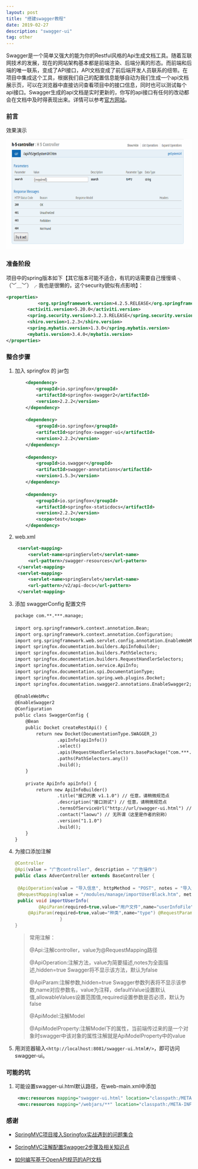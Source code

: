 ```yaml
---
layout: post
title: "搭建swagger教程"
date: 2019-02-27
description: "swagger-ui"
tag: other
---
```


​	    Swagger是一个简单又强大的能为你的Restful风格的Api生成文档工具。随着互联网技术的发展，现在的网站架构基本都是前端渲染、后端分离的形态。而前端和后端的唯一联系，变成了API接口，API文档变成了前后端开发人员联系的纽带。在项目中集成这个工具，根据我们自己的配置信息能够自动为我们生成一个api文档展示页，可以在浏览器中直接访问查看项目中的接口信息，同时也可以测试每个api接口。Swagger生成的api文档是实时更新的，你写的api接口有任何的改动都会在文档中及时得表现出来。详情可以参考[官方网站](https://swagger.io/)。
​   
### 前言

效果演示 

<img src="/images/posts/swagger/swagger_show.gif" height="300" width="800"> 

### 准备阶段

项目中的spring版本如下【其它版本可能不适合，有坑的话需要自己慢慢填 ╮（﹀＿﹀）╭ 我也是很懒的，这个security貌似有点影响】：

```xml
<properties>
        	<org.springframework.version>4.2.5.RELEASE</org.springframework.version>
		<activiti.version>5.20.0</activiti.version>
		<spring.security.version>3.2.3.RELEASE</spring.security.version>
		<shiro.version>1.2.3</shiro.version>
		<spring.mybatis.version>1.3.0</spring.mybatis.version>
		<mybatis.version>3.4.0</mybatis.version>
</properties>
```



### 整合步骤

1. 加入 springfox 的 jar包

   ```xml
       <dependency>
           <groupId>io.springfox</groupId>
           <artifactId>springfox-swagger2</artifactId>
           <version>2.2.2</version>
       </dependency>
   
       <dependency>
           <groupId>io.springfox</groupId>
           <artifactId>springfox-swagger-ui</artifactId>
           <version>2.2.2</version>
       </dependency>
   
       <dependency>
           <groupId>io.swagger</groupId>
           <artifactId>swagger-annotations</artifactId>
           <version>1.5.3</version>
       </dependency>
   
       <dependency>
           <groupId>io.springfox</groupId>
           <artifactId>springfox-staticdocs</artifactId>
           <version>2.2.2</version>
           <scope>test</scope>
       </dependency>
   ```

2. web.xml

   ```xml
   	<servlet-mapping>
   		<servlet-name>springServlet</servlet-name>
   		<url-pattern>/swagger-resources</url-pattern>
   	</servlet-mapping>
   	<servlet-mapping>
   		<servlet-name>springServlet</servlet-name>
   		<url-pattern>/v2/api-docs</url-pattern>
   	</servlet-mapping>
   ```

3. 添加 swaggerConfig 配置文件

   ```xml
   package com.**.***.manage;
   
   import org.springframework.context.annotation.Bean;
   import org.springframework.context.annotation.Configuration;
   import org.springframework.web.servlet.config.annotation.EnableWebMvc;
   import springfox.documentation.builders.ApiInfoBuilder;
   import springfox.documentation.builders.PathSelectors;
   import springfox.documentation.builders.RequestHandlerSelectors;
   import springfox.documentation.service.ApiInfo;
   import springfox.documentation.spi.DocumentationType;
   import springfox.documentation.spring.web.plugins.Docket;
   import springfox.documentation.swagger2.annotations.EnableSwagger2;
   
   @EnableWebMvc
   @EnableSwagger2
   @Configuration
   public class SwaggerConfig {
       @Bean
       public Docket createRestApi() {
           return new Docket(DocumentationType.SWAGGER_2)
                   .apiInfo(apiInfo())
                   .select()
                   .apis(RequestHandlerSelectors.basePackage("com.***.***.manage.controller")) // 注意修改此处的包名
                   .paths(PathSelectors.any())
                   .build();
       }
   
       private ApiInfo apiInfo() {
           return new ApiInfoBuilder()
                   .title("接口列表 v1.1.0") // 任意，请稍微规范点
                   .description("接口测试") // 任意，请稍微规范点
                   .termsOfServiceUrl("http://url/swagger-ui.html") // 将“url”换成自己的ip:port(例如"http://localhost:8080/swagger-ui.html")
                   .contact("laowu") // 无所谓（这里是作者的别称）
                   .version("1.1.0")
                   .build();
       }
   }
   ```

4. 为接口添加注解

   ```java
   @Controller
   @Api(value = "广告controller", description = "广告操作")
   public class AdverController extends BaseController {
   
   	@ApiOperation(value = "导入信息", httpMethod = "POST", notes = "导入信息")
   	@RequestMapping(value = "/modules/manage/importUserBlack.htm", method = RequestMethod.POST)
   	public void importUserInfo(
           	@ApiParam(required=true,value="用户文件",name="userInfoFile")@RequestParam(value = "userInfoFile") MultipartFile userInfoFile,
   		@ApiParam(required=true,value="种类",name="type") @RequestParam(value = "type") String type) throws Exception{
   					}
   }
   ```

   > 常用注解：
   >
   > @Api:注解controller，value为@RequestMapping路径
   >
   > @ApiOperation:注解方法，value为简要描述,notes为全面描述,hidden=true Swagger将不显示该方法，默认为false
   >
   > @ApiParam:注解参数,hidden=true Swagger参数列表将不显示该参数,name对应参数名，value为注释，defaultValue设置默认值,allowableValues设置范围值,required设置参数是否必须，默认为false
   >
   > @ApiModel:注解Model
   >
   > @ApiModelProperty:注解Model下的属性，当前端传过来的是一个对象时swagger中该对象的属性注解就是ApiModelProperty中的value
   >

5. 用浏览器输入`<http://localhost:8081/swagger-ui.html#/>`，即可访问 swagger-ui。

### 可能的坑

1. 可能设置swagger-ui.html默认路径，在web-main.xml中添加

   ```xml
   	<mvc:resources mapping="swagger-ui.html" location="classpath:/META-INF/resources/"/>
   	<mvc:resources mapping="/webjars/**" location="classpath:/META-INF/resources/webjars/"/>
   ```

   

### 感谢

- [SpringMVC项目接入Springfox实战遇到的问题集合](https://www.cnblogs.com/fangyuan303687320/p/5066388.html)

- [SpringMVC注解配置Swagger2步骤及相关知识点](https://blog.csdn.net/z28126308/article/details/71126677)

- [如何编写基于OpenAPI规范的API文档](https://blog.csdn.net/xiang__liu/article/details/80396642)

  